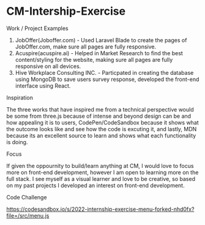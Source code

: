 # CM-Intership-Exercise

Work / Project Examples

1. JobOffer(Joboffer.com) - Used Laravel Blade to create the pages of JobOffer.com, make sure all pages are fully responsive.
2. Acuspire(acuspire.ai) - Helped in Market Research to find the best content/styling for the website, making sure all pages are fully responsive on all                              devices.
3. Hive Workplace Consulting INC. - Particpated in creating the database using MongoDB to save users survey response, developed the front-end interface                                         using React.

Inspiration

The three works that have inspired me from a technical perspective would be some from three.js because of intense and beyond design can be and how appealing it is to users, CodePen/CodeSandbox because it shows what the outcome looks like and see how the code is excuting it, and lastly, MDN because its an excellent source to learn and shows what each functionality is doing. 

Focus

If given the oppournity to build/learn anything at CM, I would love to focus more on front-end development, however I am open to learning more on the full stack. I see myself as a visual learner and love to be creative, so based on my past projects I developed an interest on front-end development.

Code Challenge

https://codesandbox.io/s/2022-internship-exercise-menu-forked-nhd0fx?file=/src/menu.js
